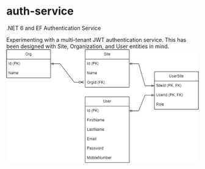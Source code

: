 # auth-service
.NET 6 and EF Authentication Service

Experimenting with a multi-tenant JWT authentication service. This has been designed with Site, Organization, and User entities in mind.
![Entity Relationship Diagram](https://raw.githubusercontent.com/bdconnors/auth-service/main/erd.png)
